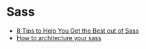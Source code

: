 # Sass

- [8 Tips to Help You Get the Best out of Sass](https://www.sitepoint.com/8-tips-help-get-best-sass/)
- [How to architecture your sass](https://www.digitalocean.com/community/tutorials/aesthetic-sass-1-architecture-and-style-organization)